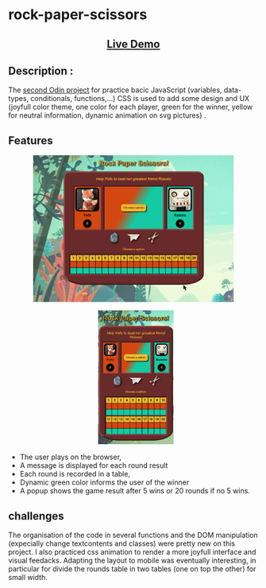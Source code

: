 # rock-paper-scissors

<h2 align="center"><a  href="https://aurelien-genois.github.io/rock-paper-scissors/">Live Demo</a></h2>

## Description :
The [second Odin project](https://www.theodinproject.com/paths/foundations/courses/foundations/lessons/rock-paper-scissors) for practice bacic JavaScript (variables, data-types, conditionals, functions,...)
CSS is used to add some design and UX (joyfull color theme, one color for each player, green for the winner, yellow for neutral information, dynamic animation on svg pictures) .

## Features
<p align="center">
<img src="rock-paper-scissors-gif.gif" alt="screenshot" width="80%"/></p>

<p align="center">
<img src="screenshot-mobile.png" alt="mobile screenshot" style="float: center; margin-left: 10px" width="30%"></p>

- The user plays on the browser,
- A message is displayed for each round result
- Each round is recorded in a table, 
- Dynamic green color informs the user of the winner
- A popup shows the game result after 5 wins or 20 rounds if no 5 wins.

## challenges
The organisation of the code in several functions and the DOM manipulation (expecially change textcontents and classes) were pretty new on this project. I also practiced css animation to render a more joyfull interface and visual feedacks. Adapting the layout to mobile was eventually interesting, in particular for divide the rounds table in two tables (one on top the other) for small width.
